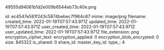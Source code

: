 49555d94061b1d2e009b6544eb73c40e.png

id: ec4547e581f243c5874bebec7f964c87
mime: image/png
filename: 
created_time: 2022-01-19T07:57:43.971Z
updated_time: 2022-01-19T07:57:43.971Z
user_created_time: 2022-01-19T07:57:43.971Z
user_updated_time: 2022-01-19T07:57:43.971Z
file_extension: png
encryption_cipher_text: 
encryption_applied: 0
encryption_blob_encrypted: 0
size: 845322
is_shared: 0
share_id: 
master_key_id: 
type_: 4